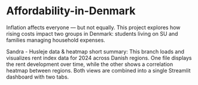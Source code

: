 # Affordability-in-Denmark
Inflation affects everyone — but not equally. This project explores how rising costs impact two groups in Denmark: students living on SU and families managing household expenses.


Sandra - Husleje data & heatmap short summary:
This branch loads and visualizes rent index data for 2024 across Danish regions. One file displays the rent development over time, while the other shows a correlation heatmap between regions. Both views are combined into a single Streamlit dashboard with two tabs.